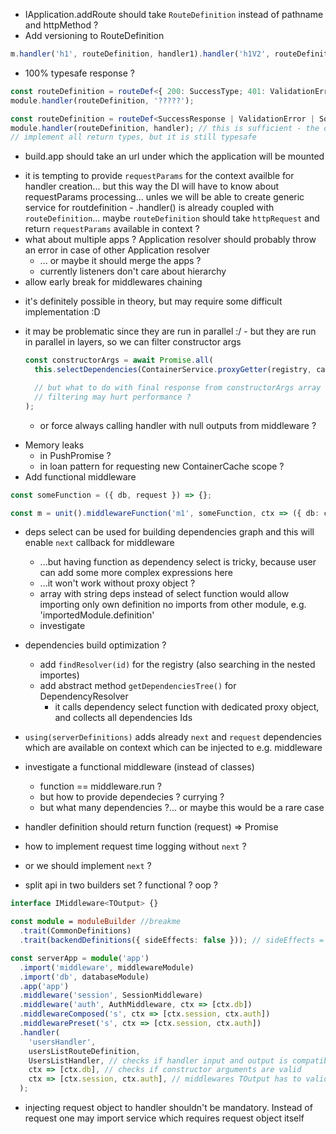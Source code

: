 - IApplication.addRoute should take `RouteDefinition` instead of pathname and httpMethod ?
- Add versioning to RouteDefinition

```typescript
m.handler('h1', routeDefinition, handler1).handler('h1V2', routeDefinition.version('2'), handler2);
```

- 100% typesafe response ?

```typescript
const routeDefinition = routeDef<{ 200: SuccessType; 401: ValidationError }>();
module.handler(routeDefinition, '?????');

const routeDefinition = routeDef<SuccessResponse | ValidationError | SomethingOther>();
module.handler(routeDefinition, handler); // this is sufficient - the only edge case is that handler does not may not
// implement all return types, but it is still typesafe
```

- build.app should take an url under which the application will be mounted

* it is tempting to provide `requestParams` for the context availble for handler creation... but this way the DI will have to
  know about requestParams processing... unles we will be able to create generic service for routdefinition - .handler() is already coupled with `routeDefinition`...
  maybe `routeDefinition` should take `httpRequest` and return `requestParams` available in context ?
* what about multiple apps ? Application resolver should probably throw an error in case of other Application resolver
  - ... or maybe it should merge the apps ?
  - currently listeners don't care about hierarchy
* allow early break for middlewares chaining

- it's definitely possible in theory, but may require some difficult implementation :D
- it may be problematic since they are run in parallel :/ - but they are run in parallel in layers, so we can filter constructor args

  ```typescript
  const constructorArgs = await Promise.all(
    this.selectDependencies(ContainerService.proxyGetter(registry, cache, ctx)) as any,

    // but what to do with final response from constructorArgs array ?
    // filtering may hurt performance ?
  );
  ```

  - or force always calling handler with null outputs from middleware ?

* Memory leaks
  - in PushPromise ?
  - in loan pattern for requesting new ContainerCache scope ?
* Add functional middleware

```typescript
const someFunction = ({ db, request }) => {};

const m = unit().middlewareFunction('m1', someFunction, ctx => ({ db: ctx.database.connection, request: ctx.request }));
```

- deps select can be used for building dependencies graph and this will enable `next` callback for middleware

  - ...but having function as dependency select is tricky, because user can add some more complex expressions here
  - ...it won't work without proxy object ?
  - array with string deps instead of select function would allow importing only own definition
    no imports from other module, e.g. 'importedModule.definition'
  - investigate

- dependencies build optimization ?

  - add `findResolver(id)` for the registry (also searching in the nested importes)
  - add abstract method `getDependenciesTree()` for DependencyResolver
    - it calls dependency select function with dedicated proxy object, and collects all dependencies Ids

* `using(serverDefinitions)` adds already `next` and `request` dependencies which are available on context
  which can be injected to e.g. middleware
* investigate a functional middleware (instead of classes)
  - function == middleware.run ?
  - but how to provide dependecies ? currying ?
  - but what many dependencies ?... or maybe this would be a rare case
* handler definition should return function (request) => Promise<IMiddlewareResponse>
* how to implement request time logging without `next` ?
* or we should implement `next` ?

* split api in two builders set ? functional ? oop ?

```typescript
interface IMiddleware<TOutput> {}
```

```typescript
const module = moduleBuilder //breakme
  .trait(CommonDefinitions)
  .trait(backendDefinitions({ sideEffects: false })); // sideEffects = false uses more relaxed policy for creation items (everything as singleton ?)

const serverApp = module('app')
  .import('middleware', middlewareModule)
  .import('db', databaseModule)
  .app('app')
  .middleware('session', SessionMiddleware)
  .middleware('auth', AuthMiddleware, ctx => [ctx.db])
  .middlewareComposed('s', ctx => [ctx.session, ctx.auth])
  .middlewarePreset('s', ctx => [ctx.session, ctx.auth])
  .handler(
    'usersHandler',
    usersListRouteDefinition,
    UsersListHandler, // checks if handler input and output is compatibile with route definition and middleware
    ctx => [ctx.db], // checks if constructor arguments are valid
    ctx => [ctx.session, ctx.auth], // middlewares TOutput has to valid for the
  );
```

- injecting request object to handler shouldn't be mandatory. Instead of request one may import service which requires request object itself
